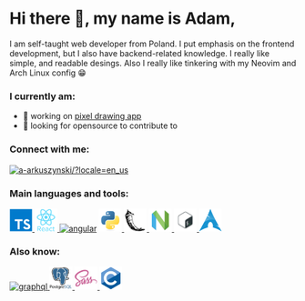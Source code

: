 <h1>Hi there 👋, my name is Adam,</h1>
<p align="left">
  I am self-taught web developer from Poland. I put emphasis on the frontend development, but I also have backend-related knowledge.
  I really like simple, and readable desings.
  Also I really like tinkering with my Neovim and Arch Linux config 😁
</p>
<h3>I currently am:</h3>
<ul>
<li>🌱 working on <a href="https://github.com/S4d3ngineer/pixel-canvas-ts" target="blank">pixel drawing app</a></li>
<li>🔭 looking for opensource to contribute to</li>
</ul>

<h3 align="left">Connect with me:</h3>
<p align="left">
<a href="https://linkedin.com/in/adam-arkuszynski/" target="blank"><img align="center" src="https://raw.githubusercontent.com/rahuldkjain/github-profile-readme-generator/master/src/images/icons/Social/linked-in-alt.svg" alt="a-arkuszynski/?locale=en_us" height="30" width="40" /></a>
</p>

<h3 align="left">Main languages and tools:</h3>
<p align="left">
  <a href="https://www.typescriptlang.org/" target="_blank" rel="noreferrer"> <img src="https://raw.githubusercontent.com/devicons/devicon/master/icons/typescript/typescript-original.svg" alt="typescript" width="40" height="40"/> </a>
  <a href="https://reactjs.org/" target="_blank" rel="noreferrer"> <img src="https://raw.githubusercontent.com/devicons/devicon/master/icons/react/react-original-wordmark.svg" alt="react" width="40" height="40"/> </a>
  <a href="https://angular.io" target="_blank" rel="noreferrer"> <img src="https://angular.io/assets/images/logos/angular/angular.svg" alt="angular" width="40" height="40"/></a> 
   <a href="https://www.python.org" target="_blank" rel="noreferrer"> <img src="https://raw.githubusercontent.com/devicons/devicon/master/icons/python/python-original.svg" alt="python" width="40" height="40"/> </a>
  <a href="https://flask.palletsprojects.com/" target="_blank" rel="noreferrer"> <img src="https://raw.githubusercontent.com/S4d3ngineer/S4d3ngineer/main/flask-icon.png" alt="flask" width="40" height="40"/> </a> 
  <a href="https://neovim.io/" target="_blank" rel="noreferrer"> <img src="https://raw.githubusercontent.com/S4d3ngineer/S4d3ngineer/1a4178ee333942f04d3d01a066d879c753e6bc82/Papirus-Team-Papirus-Apps-Nvim.svg" alt="neovim" width="40" height="40"/> </a>
   <a href="https://www.gnu.org/software/bash/" target="_blank" rel="noreferrer"> <img src="https://raw.githubusercontent.com/S4d3ngineer/S4d3ngineer/main/bash.png" alt="bash" width="40" height="40"/> </a>
   <a href="https://archlinux.org/" target="_blank" rel="noreferrer"> <img src="https://raw.githubusercontent.com/S4d3ngineer/S4d3ngineer/1a4178ee333942f04d3d01a066d879c753e6bc82/Archlinux-icon.svg" alt="arch" width="40" height="40"> </a>
</p>

<h3 align="left">Also know:</h3>
<p align="left">
   <a href="https://graphql.org" target="_blank" rel="noreferrer"> <img src="https://www.vectorlogo.zone/logos/graphql/graphql-icon.svg" alt="graphql" width="40" height="40"/> </a> 
   <a href="https://www.postgresql.org" target="_blank" rel="noreferrer"> <img src="https://raw.githubusercontent.com/devicons/devicon/master/icons/postgresql/postgresql-original-wordmark.svg" alt="postgresql" width="40" height="40"/> </a> 
  <a href="https://sass-lang.com" target="_blank" rel="noreferrer"> <img src="https://raw.githubusercontent.com/devicons/devicon/master/icons/sass/sass-original.svg" alt="sass" width="40" height="40"/> </a>
  <a href="https://www.cprogramming.com/" target="_blank" rel="noreferrer"> <img src="https://raw.githubusercontent.com/devicons/devicon/master/icons/c/c-original.svg" alt="c" width="40" height="40"/> </a> 
</p>

